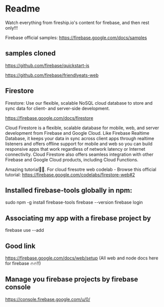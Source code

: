 # Readme

Watch everything from fireship.io's content for firebase, and then rest only!!!

Firebase official samples: https://firebase.google.com/docs/samples

## samples cloned

https://github.com/firebase/quickstart-js

https://github.com/firebase/friendlyeats-web

## Firestore

Firestore: Use our flexible, scalable NoSQL cloud database to store and sync data for client- and server-side development.

https://firebase.google.com/docs/firestore

Cloud Firestore is a flexible, scalable database for mobile, web, and server development from Firebase and Google Cloud. Like Firebase Realtime Database, it keeps your data in sync across client apps through realtime listeners and offers offline support for mobile and web so you can build responsive apps that work regardless of network latency or Internet connectivity. Cloud Firestore also offers seamless integration with other Firebase and Google Cloud products, including Cloud Functions.

Amazing tutorial🐥︎🐥︎. For cloud firesotre web codelab - Browse this official tutorial: https://firebase.google.com/codelabs/firestore-web#2

## Installed firebase-tools globally in npm:

sudo npm -g install firebase-tools
firebase --version
firebase login

## Associating my app with a firebase project by 

firebase use --add

## Good link

https://firebase.google.com/docs/web/setup (All web and node docs here for firebase 🔥︎🔥︎!!)

## Manage you firebase projects by firebase console

https://console.firebase.google.com/u/0/


